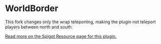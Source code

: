 WorldBorder
===========

This fork changes only the wrap teleporting, making the plugin not teleport players between north and south.

<a href="https://www.spigotmc.org/resources/worldborder.60905/">Read more on the Spigot Resource page for this plugin.</a>
